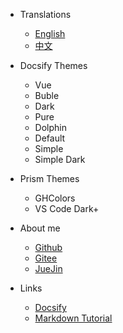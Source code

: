 - Translations
  - [English](/)
  - [中文](/zh-cn/)

- Docsify Themes
  - Vue
  - Buble
  - Dark
  - Pure
  - Dolphin
  - Default
  - Simple
  - Simple Dark

- Prism Themes
  - GHColors
  - VS Code Dark+

- About me
  - [Github](https://github.com/yequanrui)
  - [Gitee](https://gitee.com/yequanrui)
  - [JueJin](https://juejin.cn/user/1231919572070647)

- Links
  - [Docsify](https://docsify.js.org/#/zh-cn/)
  - [Markdown Tutorial](https://markdown.com.cn/)
